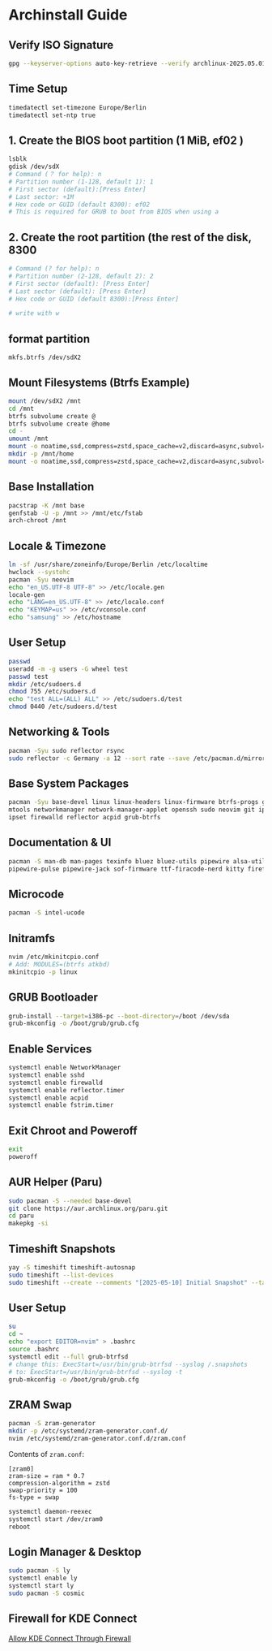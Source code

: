# Archinstall Guide

## Verify ISO Signature
```bash
gpg --keyserver-options auto-key-retrieve --verify archlinux-2025.05.01-x86_64.iso.sig
```

## Time Setup
```bash
timedatectl set-timezone Europe/Berlin
timedatectl set-ntp true
```

## 1. Create the BIOS boot partition (1 MiB, ef02 ) 
```bash
lsblk
gdisk /dev/sdX
# Command (？ for help): n
# Partition number (1-128, default 1): 1 
# First sector (default):[Press Enter]
# Last sector: +1M
# Hex code or GUID (default 8300): ef02
# This is required for GRUB to boot from BIOS when using a
```
## 2. Create the root partition (the rest of the disk, 8300
```bash
# Command (? for help): n
# Partition number (2-128, default 2): 2 
# First sector (default): [Press Enter]
# Last sector (default): [Press Enter]
# Hex code or GUID (default 8300):[Press Enter]

# write with w
```

## format partition
```
mkfs.btrfs /dev/sdX2
```

## Mount Filesystems (Btrfs Example)
```bash
mount /dev/sdX2 /mnt
cd /mnt
btrfs subvolume create @
btrfs subvolume create @home
cd -
umount /mnt
mount -o noatime,ssd,compress=zstd,space_cache=v2,discard=async,subvol=@ /dev/sda2 /mnt
mkdir -p /mnt/home
mount -o noatime,ssd,compress=zstd,space_cache=v2,discard=async,subvol=@home /dev/sda2 /mnt/home
```

## Base Installation
```bash
pacstrap -K /mnt base
genfstab -U -p /mnt >> /mnt/etc/fstab
arch-chroot /mnt
```

## Locale & Timezone
```bash
ln -sf /usr/share/zoneinfo/Europe/Berlin /etc/localtime
hwclock --systohc
pacman -Syu neovim
echo "en_US.UTF-8 UTF-8" >> /etc/locale.gen
locale-gen
echo "LANG=en_US.UTF-8" >> /etc/locale.conf
echo "KEYMAP=us" >> /etc/vconsole.conf
echo "samsung" >> /etc/hostname
```

## User Setup
```bash
passwd
useradd -m -g users -G wheel test
passwd test
mkdir /etc/sudoers.d
chmod 755 /etc/sudoers.d
echo "test ALL=(ALL) ALL" >> /etc/sudoers.d/test
chmod 0440 /etc/sudoers.d/test
```

## Networking & Tools
```bash
pacman -Syu sudo reflector rsync
sudo reflector -c Germany -a 12 --sort rate --save /etc/pacman.d/mirrorlist
```

## Base System Packages
```bash
pacman -Syu base-devel linux linux-headers linux-firmware btrfs-progs grub \
mtools networkmanager network-manager-applet openssh sudo neovim git iptables-nft \
ipset firewalld reflector acpid grub-btrfs
```

## Documentation & UI
```bash
pacman -S man-db man-pages texinfo bluez bluez-utils pipewire alsa-utils \
pipewire-pulse pipewire-jack sof-firmware ttf-firacode-nerd kitty firefox
```

## Microcode
```bash
pacman -S intel-ucode
```

## Initramfs
```bash
nvim /etc/mkinitcpio.conf
# Add: MODULES=(btrfs atkbd)
mkinitcpio -p linux
```

## GRUB Bootloader
```bash
grub-install --target=i386-pc --boot-directory=/boot /dev/sda
grub-mkconfig -o /boot/grub/grub.cfg
```

## Enable Services
```bash
systemctl enable NetworkManager
systemctl enable sshd
systemctl enable firewalld
systemctl enable reflector.timer
systemctl enable acpid
systemctl enable fstrim.timer
```

## Exit Chroot and Poweroff
```bash
exit
poweroff
```

## AUR Helper (Paru)
```bash
sudo pacman -S --needed base-devel
git clone https://aur.archlinux.org/paru.git
cd paru
makepkg -si
```

## Timeshift Snapshots
```bash
yay -S timeshift timeshift-autosnap
sudo timeshift --list-devices
sudo timeshift --create --comments "[2025-05-10] Initial Snapshot" --tags D
```

## User Setup
```bash
su
cd ~
echo "export EDITOR=nvim" > .bashrc
source .bashrc
systemctl edit --full grub-btrfsd
# change this: ExecStart=/usr/bin/grub-btrfsd --syslog /.snapshots
# to: ExecStart=/usr/bin/grub-btrfsd --syslog -t
grub-mkconfig -o /boot/grub/grub.cfg
```

## ZRAM Swap
```bash
pacman -S zram-generator
mkdir -p /etc/systemd/zram-generator.conf.d/
nvim /etc/systemd/zram-generator.conf.d/zram.conf
```

Contents of `zram.conf`:
```
[zram0]
zram-size = ram * 0.7
compression-algorithm = zstd
swap-priority = 100
fs-type = swap
```

```bash
systemctl daemon-reexec
systemctl start /dev/zram0
reboot
```

## Login Manager & Desktop
```bash
sudo pacman -S ly
systemctl enable ly
systemctl start ly
sudo pacman -S cosmic
```

## Firewall for KDE Connect
[Allow KDE Connect Through Firewall](https://www.incredigeek.com/home/allow-kde-connect-through-firewall/)

